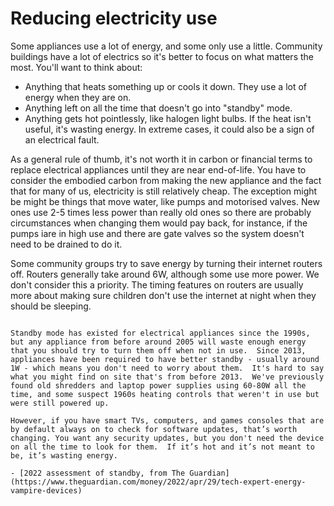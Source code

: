 # Reducing electricity use

Some appliances use a lot of energy, and some only use a little.  Community buildings have a lot of electrics so it's better to focus on what matters the most.  You'll want to think about:

- Anything that heats something up or cools it down.  They use a lot of energy when they are on.
- Anything left on all the time that doesn't go into "standby" mode.   
- Anything gets hot pointlessly, like halogen light bulbs.  If the heat isn't useful, it's wasting energy. In extreme cases, it could also be a sign of an electrical fault.

As a general rule of thumb, it's not worth it in carbon or financial terms to replace electrical appliances until they are near end-of-life.  You have to consider the embodied carbon from making the new appliance and the fact that for many of us, electricity is still relatively cheap.  The exception might be might be things that move water, like pumps and motorised valves.  New ones use 2-5 times less power than really old ones so there are probably circumstances when changing them would pay back, for instance, if the pumps iare in high use and there are gate valves so the system doesn't need to be drained to do it.  


Some community groups try to save energy by turning their internet routers off.  Routers generally take around 6W, although some use more power.  We don't consider this a priority.  The timing features on routers are usually more about making sure children don't use the internet at night when they should be sleeping.

```{admonition} Appliances with "standby" mode

Standby mode has existed for electrical appliances since the 1990s, but any appliance from before around 2005 will waste enough energy that you should try to turn them off when not in use.  Since 2013, appliances have been required to have better standby - usually around 1W - which means you don't need to worry about them.  It's hard to say what you might find on site that's from before 2013.  We've previously found old shredders and laptop power supplies using 60-80W all the time, and some suspect 1960s heating controls that weren't in use but were still powered up.

However, if you have smart TVs, computers, and games consoles that are by default always on to check for software updates, that’s worth changing. You want any security updates, but you don't need the device on all the time to look for them.  If it’s hot and it’s not meant to be, it’s wasting energy.    

- [2022 assessment of standby, from The Guardian](https://www.theguardian.com/money/2022/apr/29/tech-expert-energy-vampire-devices)
```

